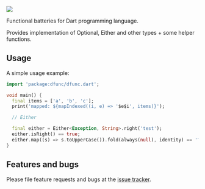![](https://github.com/ookami-kb/dfunc/workflows/Dart%20CI/badge.svg)

Functional batteries for Dart programming language.

Provides implementation of Optional, Either and other types + some helper functions.

## Usage

A simple usage example:

```dart
import 'package:dfunc/dfunc.dart';

void main() {
  final items = ['a', 'b', 'c'];
  print('mapped: ${mapIndexed((i, e) => '$e$i', items)}');

  // Either

  final either = Either<Exception, String>.right('test');
  either.isRight() == true;
  either.map((s) => s.toUpperCase()).fold(always(null), identity) == 'TEST';
}
```

## Features and bugs

Please file feature requests and bugs at the [issue tracker](https://github.com/ookami-kb/dfunc/issues).
